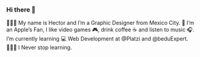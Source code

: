 ### Hi there 👋

🙋🏼‍♂️ My name is Hector and I’m a Graphic Designer from Mexico City.
📱 I’m an Apple’s Fan, I like video games 🎮, drink coffee ☕️ and listen to music 🎧.
I’m currently learning 💻 Web Development at @Platzi and @beduExpert.
👨🏼‍💻 I Never stop learning.

<!--
**padhec/padhec** is a ✨ _special_ ✨ repository because its `README.md` (this file) appears on your GitHub profile.

Here are some ideas to get you started:

- 🔭 I’m currently working on ...
- 🌱 I’m currently learning ...
- 👯 I’m looking to collaborate on ...
- 🤔 I’m looking for help with ...
- 💬 Ask me about ...
- 📫 How to reach me: ...
- 😄 Pronouns: ...
- ⚡ Fun fact: ...
-->
